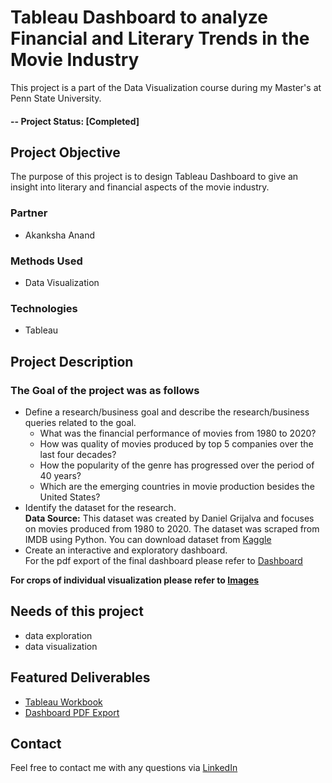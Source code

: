 # Tableau Dashboard to analyze Financial and Literary Trends in the Movie Industry
This project is a part of the Data Visualization course during my Master's at Penn State University.

#### -- Project Status: [Completed]

## Project Objective
The purpose of this project is to design Tableau Dashboard to give an insight into literary and financial aspects of the movie industry.

### Partner
* Akanksha Anand

### Methods Used
* Data Visualization

### Technologies
* Tableau

## Project Description

### The Goal of the project was as follows
* Define a research/business goal and describe the research/business queries related to the goal.
    * What was the financial performance of movies from 1980 to 2020?
    * How was quality of movies produced by top 5 companies over the last four decades?
    * How the popularity of the genre has progressed over the period of 40 years?
    * Which are the emerging countries in movie production besides the United States?
* Identify the dataset for the research.<br>
    **Data Source:** This dataset was created by Daniel Grijalva and focuses on movies produced from 1980 to 2020. The dataset was scraped from IMDB using Python. You can download dataset from [Kaggle](https://www.kaggle.com/datasets/danielgrijalvas/movies)
* Create an interactive and exploratory dashboard.<br>
    For the pdf export of the final dashboard please refer to [Dashboard](/Dashboard.pdf)

**For crops of individual visualization please refer to [Images](/Data/Images/)**

## Needs of this project
- data exploration
- data visualization

## Featured Deliverables
* [Tableau Workbook](/Project.twbx)
* [Dashboard PDF Export](/Dashboard.pdf)

## Contact
Feel free to contact me with any questions via [LinkedIn](https://www.linkedin.com/in/akshay2718/)